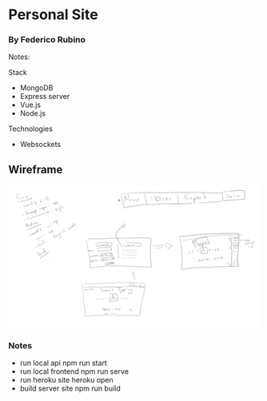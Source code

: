 # Personal Site

### By Federico Rubino 
Notes:

Stack

- MongoDB
- Express server
- Vue.js
- Node.js

Technologies

- Websockets

## Wireframe

![GitHub Logo](https://github.com/FedericoRubino/TypeWars/blob/master/wireframe_mockup.PNG)


### Notes


- run local api npm run start
- run local frontend npm run serve
- run heroku site heroku open
- build server site npm run build
